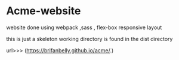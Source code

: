 # Acme-website
website done using webpack ,sass , flex-box responsive layout


this is just a skeleton working directory is found in the dist directory


url>>> (https://brifanbelly.github.io/acme/.)
